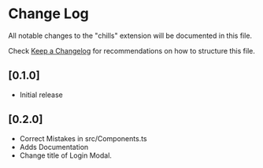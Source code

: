 # Change Log

All notable changes to the "chills" extension will be documented in this file.

Check [Keep a Changelog](http://keepachangelog.com/) for recommendations on how to structure this file.

## [0.1.0]

- Initial release

## [0.2.0]

- Correct Mistakes in src/Components.ts
- Adds Documentation
- Change title of Login Modal.
